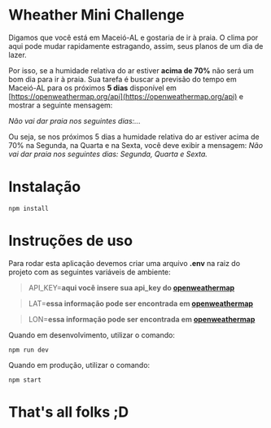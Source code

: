 # Wheather Mini Challenge

Digamos que você está em Maceió-AL e gostaria de ir à praia. O clima por aqui pode mudar rapidamente estragando, assim, seus planos de um dia de lazer.

Por isso, se a humidade relativa do ar estiver **acima de 70%** não será um bom dia para ir à praia. Sua tarefa é buscar a previsão do tempo em Maceió-AL para os próximos **5 dias** disponível em [https://openweathermap.org/api](https://openweathermap.org/api) e mostrar a seguinte mensagem:

_Não vai dar praia nos seguintes dias:..._

Ou seja, se nos próximos 5 dias a humidade relativa do ar estiver acima de 70% na Segunda, na Quarta e na Sexta, você deve exibir a mensagem:
_Não vai dar praia nos seguintes dias: Segunda, Quarta e Sexta._

# Instalação

`npm install`

# Instruções de uso

Para rodar esta aplicação devemos criar uma arquivo **.env** na raiz do projeto com as seguintes variáveis de ambiente:

> API_KEY=**aqui você insere sua api_key do [openweathermap](https://openweathermap.org/api)**

> LAT=**essa informação pode ser encontrada em [openweathermap](https://openweathermap.org/api)**

> LON=**essa informação pode ser encontrada em [openweathermap](https://openweathermap.org/api)**

Quando em desenvolvimento, utilizar o comando:

`npm run dev`

Quando em produção, utilizar o comando:

`npm start`

# That's all folks ;D
